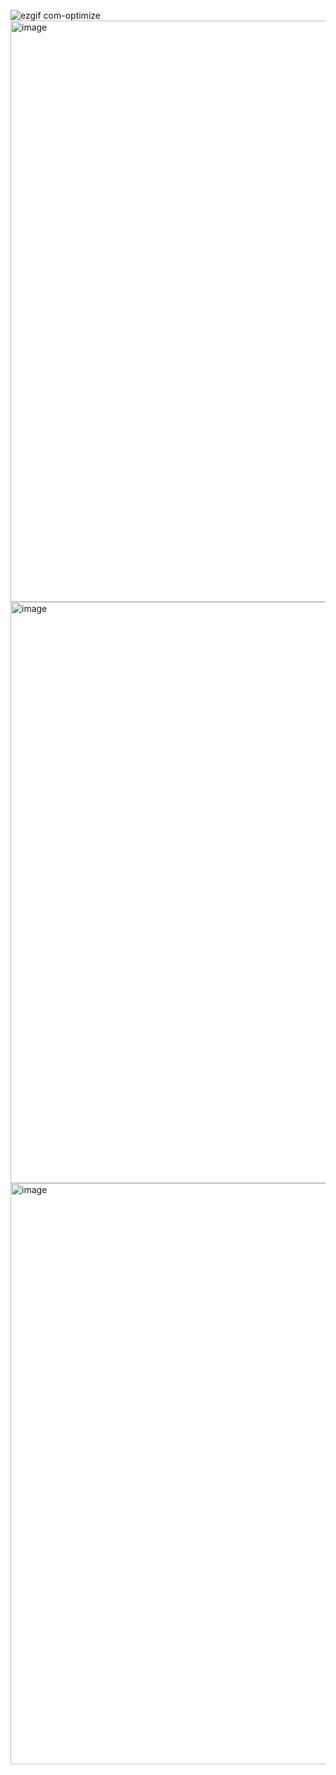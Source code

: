 ![ezgif com-optimize](https://user-images.githubusercontent.com/68276889/229311162-43cfd750-255a-44fe-b048-52244f2b7059.gif)
<img width="930" alt="image" src="https://user-images.githubusercontent.com/68276889/229310238-0bc2e81f-a1c0-4926-b597-47384dade9d2.png">
<img width="930" alt="image" src="https://user-images.githubusercontent.com/68276889/229310252-013fc892-818e-484a-aeae-66e1dbcc3490.png">
<img width="930" alt="image" src="https://user-images.githubusercontent.com/68276889/229311151-82644e95-a7cb-4bf2-8049-e43391fd4da2.png">

